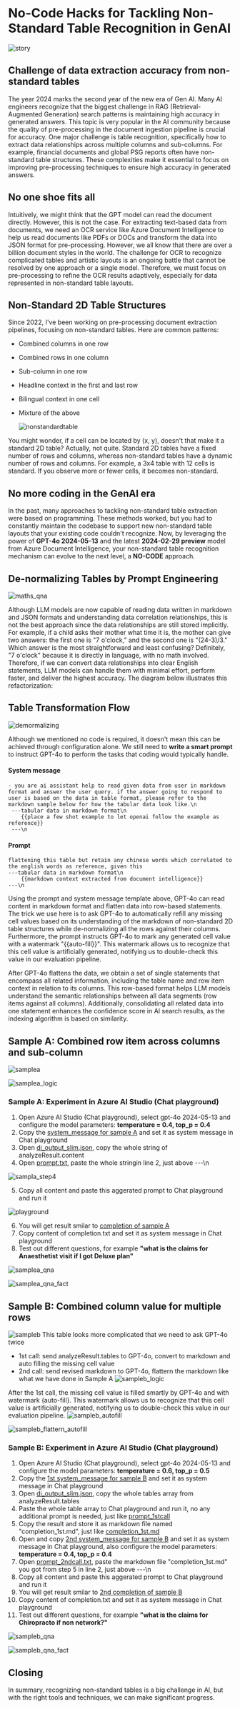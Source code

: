 # No-Code Hacks for Tackling Non-Standard Table Recognition in GenAI
![story](/screenshot/story.png)
## Challenge of data extraction accuracy from non-standard tables
The year 2024 marks the second year of the new era of Gen AI. Many AI engineers recognize that the biggest challenge in RAG (Retrieval-Augmented Generation) search patterns is maintaining high accuracy in generated answers. This topic is very popular in the AI community because the quality of pre-processing in the document ingestion pipeline is crucial for accuracy. One major challenge is table recognition, specifically how to extract data relationships across multiple columns and sub-columns. For example, financial documents and global PSG reports often have non-standard table structures. These complexities make it essential to focus on improving pre-processing techniques to ensure high accuracy in generated answers.

## No one shoe fits all
Intuitively, we might think that the GPT model can read the document directly. However, this is not the case. For extracting text-based data from documents, we need an OCR service like Azure Document Intelligence to help us read documents like PDFs or DOCs and transform the data into JSON format for pre-processing. However, we all know that there are over a billion document styles in the world. The challenge for OCR to recognize complicated tables and artistic layouts is an ongoing battle that cannot be resolved by one approach or a single model. Therefore, we must focus on pre-processing to refine the OCR results adaptively, especially for data represented in non-standard table layouts.

## Non-Standard 2D Table Structures
Since 2022, I've been working on pre-processing document extraction pipelines, focusing on non-standard tables. Here are common patterns:
- Combined columns in one row
- Combined rows in one column
- Sub-column in one row
- Headline context in the first and last row
- Bilingual context in one cell
- Mixture of the above
  
  ![nonstandardtable](/screenshot/nonstandardtable.png)

You might wonder, if a cell can be located by (x, y), doesn't that make it a standard 2D table? Actually, not quite. Standard 2D tables have a fixed number of rows and columns, whereas non-standard tables have a dynamic number of rows and columns. For example, a 3x4 table with 12 cells is standard. If you observe more or fewer cells, it becomes non-standard.
 
## No more coding in the GenAI era
In the past, many approaches to tackling non-standard table extraction were based on programming. These methods worked, but you had to constantly maintain the codebase to support new non-standard table layouts that your existing code couldn't recognize. Now, by leveraging the power of **GPT-4o 2024-05-13** and the latest **2024-02-29 preview** model from Azure Document Intelligence, your non-standard table recognition mechanism can evolve to the next level, a **NO-CODE** approach.

## De-normalizing Tables by Prompt Engineering
![maths_qna](/screenshot/maths_qna.png)

Although LLM models are now capable of reading data written in markdown and JSON formats and understanding data correlation relationships, this is not the best approach since the data relationships are still stored implicitly. For example, if a child asks their mother what time it is, the mother can give two answers: the first one is "7 o'clock," and the second one is "(24-3)/3." Which answer is the most straightforward and least confusing? Definitely, "7 o'clock" because it is directly in language, with no math involved. Therefore, if we can convert data relationships into clear English statements, LLM models can handle them with minimal effort, perform faster, and deliver the highest accuracy. The diagram below illustrates this refactorization:

## Table Transformation Flow
![demormalizing](/screenshot/denormalizing.png)

Although we mentioned no code is required, it doesn't mean this can be achieved through configuration alone. We still need to **write a smart prompt** to instruct GPT-4o to perform the tasks that coding would typically handle.

#### System message 
```
- you are ai assistant help to read given data from user in markdown format and answer the user query. if the answer going to respond to user is based on the data in table format, please refer to the markdown sample below for how the tabular data look like.\n
 ---tabular data in markdown format\n
    {{place a few shot example to let openai follow the example as reference}}
 ---\n 
```
#### Prompt
```
flattening this table but retain any chinese words which correlated to the english words as reference, given this
---tabular data in markdown format\n
    {{markdown context extracted from document intelligence}}
---\n
```
Using the prompt and system message template above, GPT-4o can read content in markdown format and flatten data into row-based statements. The trick we use here is to ask GPT-4o to automatically refill any missing cell values based on its understanding of the markdown of non-standard 2D table structures while de-normalizing all the rows against their columns. Furthermore, the prompt instructs GPT-4o to mark any generated cell value with a watermark "{{auto-fill}}". This watermark allows us to recognize that this cell value is artificially generated, notifying us to double-check this value in our evaluation pipeline.
 

After GPT-4o flattens the data, we obtain a set of single statements that encompass all related information, including the table name and row item context in relation to its columns. This row-based format helps LLM models understand the semantic relationships between all data segments (row items against all columns). Additionally, consolidating all related data into one statement enhances the confidence score in AI search results, as the indexing algorithm is based on similarity.

## Sample A: Combined row item across columns and sub-column

![samplea](/screenshot/samplea.png)

![samplea_logic](/screenshot/samplea_logic.png)

### Sample A: Experiment in Azure AI Studio (Chat playground)
1. Open Azure AI Studio (Chat playground), select gpt-4o 2024-05-13 and configure the model parameters: **temperature = 0.4, top_p = 0.4**
2. Copy the [system_message for sample A](/samplea/system_message.txt) and set it as system message in Chat playground
3. Open  [di_output_slim.json](/samplea/di_output_slim.json), copy the whole string of analyzeResult.content
4. Open [prompt.txt](/samplea/prompt.txt), paste the whole stringin line 2, just above ---\n 

![sampla_step4](/screenshot/sampla_step4.png)

5. Copy all content and paste this aggerated prompt to Chat playground and run it

![playground](/screenshot/playground.png)

6. You will get result smilar to [completion of sample A](/samplea/completion.txt)
7. Copy content of completion.txt and set it as system message in Chat playground
8. Test out different questions, for example **"what is the claims for Anaesthetist visit if I got Deluxe plan"**

![samplea_qna](/screenshot/samplea_qna.png)

![samplea_qna_fact](/screenshot/samplea_qna_fact.png)


## Sample B: Combined column value for multiple rows
![sampleb](/screenshot/sampleb.png)
This table looks more complicated that we need to ask GPT-4o twice
- 1st call: send analyzeResult.tables to GPT-4o, convert to markdown and auto filling the missing cell value
- 2nd call: send revised markdown to GPT-4o, flattern the markdown like what we have done in Sample A
![sampleb_logic](/screenshot/sampleb_logic.png)


After the 1st call, the missing cell value is filled smartly by GPT-4o and with watermark {auto-fill}. This watermark allows us to recognize that this cell value is artificially generated, notifying us to double-check this value in our evaluation pipeline.
![sampleb_autofill](/screenshot/sampleb_autofill.png)


![sampleb_flattern_autofill](/screenshot/sampleb_flattern_autofill.png)


### Sample B: Experiment in Azure AI Studio (Chat playground)
1. Open Azure AI Studio (Chat playground), select gpt-4o 2024-05-13 and configure the model parameters: **temperature = 0.6, top_p = 0.5**
2. Copy the [1st system_message for sample B](/sampleb/system_message_1stcall.txt) and set it as system message in Chat playground
3. Open [di_output_slim.json](/sampleb/di_output_slim.json), copy the whole tables array from analyzeResult.tables
4. Paste the whole table array to Chat playground and run it, no any additional prompt is needed, just like [prompt_1stcall](/sampleb/prompt_1stcall.txt) 
5. Copy the result and store it as markdown file named "completion_1st.md", just like [completion_1st.md](/sampleb/completion_1st.md) 
6. Open and copy [2nd system_message for sample B](/sampleb/system_message_2ndcall.txt) and set it as system message in Chat playground, also configure the model parameters: **temperature = 0.4, top_p = 0.4**
7. Open [prompt_2ndcall.txt](/sampleb/prompt_2ndcall.txt), paste the markdown file "completion_1st.md" you got from step 5 in line 2, just above ---\n 
8. Copy all content and paste this aggerated prompt to Chat playground and run it
9. You will get result smilar to [2nd completion of sample B](/sampleb/completion_2nd.txt)
10. Copy content of completion.txt and set it as system message in Chat playground
11. Test out different questions, for example **"what is the claims for Chiropracto if non network?"**

![sampleb_qna](/screenshot/sampleb_qna.png)

![sampleb_qna_fact](/screenshot/sampleb_qna_fact.png)

## Closing
In summary, recognizing non-standard tables is a big challenge in AI, but with the right tools and techniques, we can make significant progress. 


